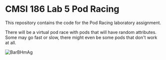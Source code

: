 # CMSI 186 Lab 5 Pod Racing

This repository contains the code for the Pod Racing laboratory assignment. 

There will be a virtual pod race with pods that will have random attributes. Some may go fast or slow, there might even be some pods that don't work at all.

![BarBHmAg](https://user-images.githubusercontent.com/59901038/77490168-5e05a780-6df7-11ea-9358-61cc02b6d2f6.png)